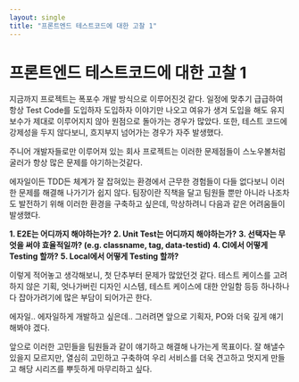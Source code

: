 ```yaml
---
layout: single
title: "프론트엔드 테스트코드에 대한 고찰 1"
---
```


# 프론트엔드 테스트코드에 대한 고찰 1

지금까지 프로젝트는 폭포수 개발 방식으로 이루어진것 같다.
일정에 맞추기 급급하여 항상 Test Code를 도입하자 도입하자 이야기만 나오고 여유가 생겨 도입을 해도 유지보수가 제대로 이루어지지 않아 원점으로 돌아가는 경우가 많았다. 또한, 테스트 코드에 강제성을 두지 않다보니, 흐지부지 넘어가는 경우가 자주 발생했다.

주니어 개발자들로만 이루어져 있는 회사 프로젝트는 이러한 문제점들이 스노우볼처럼 굴러가 항상 많은 문제를 야기하는것같다.

에자일이든 TDD든 체계가 잘 잡혀있는 환경에서 근무한 경험들이 다들 없다보니 이러한 문제를 해결해 나가기가 쉽지 않다. 팀장이란 직책을 달고 팀원들 뿐만 아니라 나조차도 발전하기 위해 이러한 환경을 구축하고 싶은데, 막상하려니 다음과 같은 어려움들이 발생했다.

**1. E2E는 어디까지 해야하는가?**
**2. Unit Test는 어디까지 해야하는가?**
**3. 선택자는 무엇을 써야 효율적일까? (e.g. classname, tag, data-testid)**
**4. CI에서 어떻게 Testing 할까?**
**5. Local에서 어떻게 Testing 할까?**

이렇게 적어놓고 생각해보니, 첫 단추부터 문제가 많았던것 같다.
테스트 케이스를 고려하지 않은 기획, 엇나가버린 디자인 시스템, 테스트 케이스에 대한 안일함 등등 하나하나 다 잡아가려기에 많은 부담이 되어가곤 한다.

에자일.. 에자일하게 개발하고 싶은데.. 그러려면 앞으로 기획자, PO와 더욱 깊게 얘기해봐야 겠다.

앞으로 이러한 고민들을 팀원들과 같이 얘기하고 해결해 나가는게 목표이다.
잘 해낼수 있을지 모르지만, 열심히 고민하고 구축하여 우리 서비스를 더욱 견고하고 멋지게 만들고 해당 시리즈를 뿌듯하게 마무리하고 싶다.

